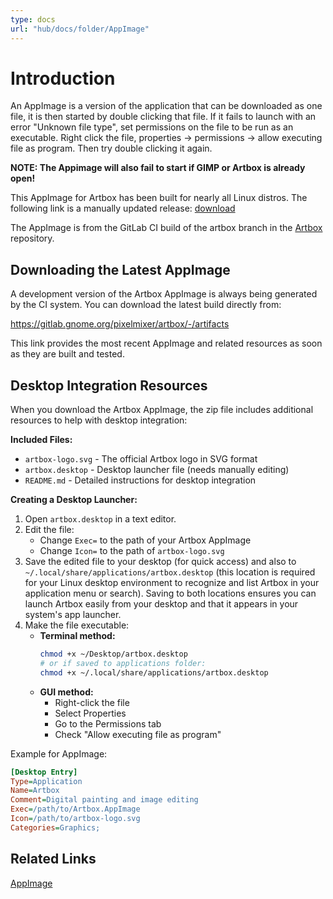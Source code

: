 ```yaml
---
type: docs
url: "hub/docs/folder/AppImage"
---
```


# Introduction

An AppImage is a version of the application that can be downloaded as one file, it is then started by double clicking that file. If it fails to launch with an error "Unknown file type", set permissions on the file to be run as an executable. Right click the file, properties -> permissions -> allow executing file as program. Then try double clicking it again.

**NOTE: The Appimage will also fail to start if GIMP or Artbox is already open!**

This AppImage for Artbox has been built for nearly all Linux distros. The following link is a manually updated release:
[download](https://gitlab.gnome.org/pixelmixer/artbox/-/raw/feature-appimage/AppImage/Artbox.AppImage?ref_type=heads&inline=false)

The AppImage is from the GitLab CI build of the artbox branch in the [Artbox](https://gitlab.gnome.org/pixelmixer/artbox/-/artifacts) repository.

## Downloading the Latest AppImage

A development version of the Artbox AppImage is always being generated by the CI system. You can download the latest build directly from:

https://gitlab.gnome.org/pixelmixer/artbox/-/artifacts

This link provides the most recent AppImage and related resources as soon as they are built and tested.

## Desktop Integration Resources

When you download the Artbox AppImage, the zip file includes additional resources to help with desktop integration:

**Included Files:**
- `artbox-logo.svg` - The official Artbox logo in SVG format
- `artbox.desktop` - Desktop launcher file (needs manually editing)
- `README.md` - Detailed instructions for desktop integration

**Creating a Desktop Launcher:**

1. Open `artbox.desktop` in a text editor.
2. Edit the file:
   - Change `Exec=` to the path of your Artbox AppImage
   - Change `Icon=` to the path of `artbox-logo.svg`
3. Save the edited file to your desktop (for quick access) and also to `~/.local/share/applications/artbox.desktop` (this location is required for your Linux desktop environment to recognize and list Artbox in your application menu or search). Saving to both locations ensures you can launch Artbox easily from your desktop and that it appears in your system's app launcher.
4. Make the file executable:
   - **Terminal method:**
     ```bash
     chmod +x ~/Desktop/artbox.desktop
     # or if saved to applications folder:
     chmod +x ~/.local/share/applications/artbox.desktop
     ```
   - **GUI method:**
     - Right-click the file
     - Select Properties
     - Go to the Permissions tab
     - Check "Allow executing file as program"

Example for AppImage:
```ini
[Desktop Entry]
Type=Application
Name=Artbox
Comment=Digital painting and image editing
Exec=/path/to/Artbox.AppImage
Icon=/path/to/artbox-logo.svg
Categories=Graphics;
```

## Related Links

[AppImage](https://appimage.org/)

